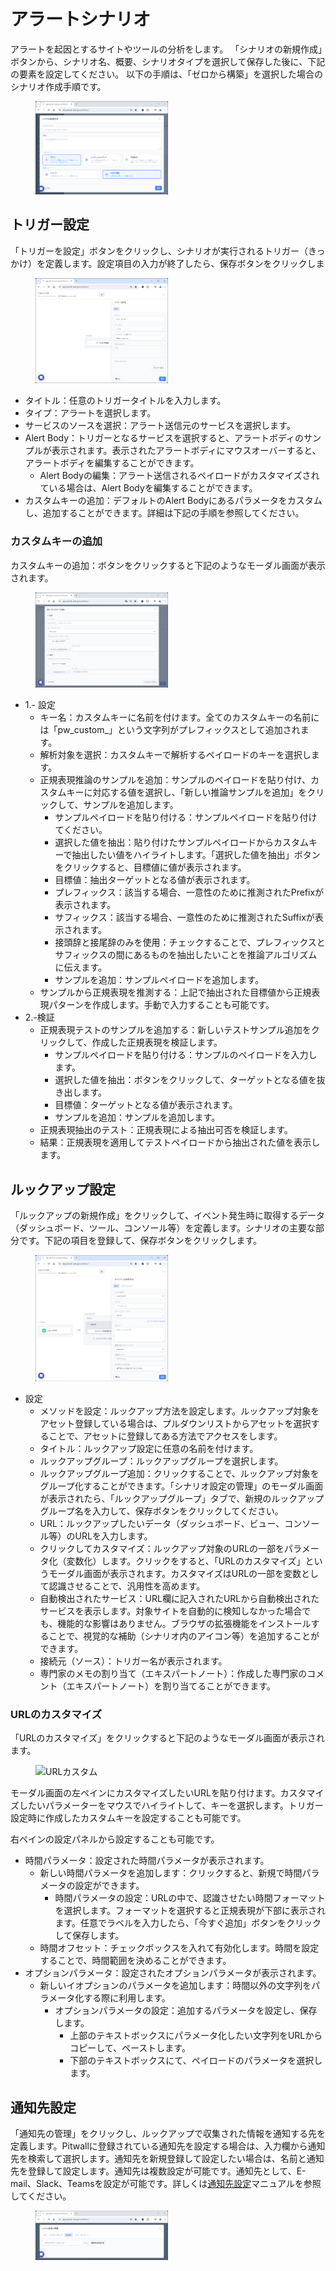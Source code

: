 # アラートシナリオ
アラートを起因とするサイトやツールの分析をします。
「シナリオの新規作成」ボタンから、シナリオ名、概要、シナリオタイプを選択して保存した後に、下記の要素を設定してください。  以下の手順は、「ゼロから構築」を選択した場合のシナリオ作成手順です。
<figure><img src="../../.gitbook/assets/AlertScenario_jp.png" width="50%" alt="アラートシナリオ作成"></figure>

## トリガー設定
「トリガーを設定」ボタンをクリックし、シナリオが実行されるトリガー（きっかけ）を定義します。設定項目の入力が終了したら、保存ボタンをクリックしま<figure><img src="../../.gitbook/assets/AlertScenarioAlertSetting_jp.png" width="50%" alt="アセット情報入力"></figure>
- タイトル：任意のトリガータイトルを入力します。
- タイプ：アラートを選択します。
- サービスのソースを選択：アラート送信元のサービスを選択します。
- Alert Body：トリガーとなるサービスを選択すると、アラートボディのサンプルが表示されます。表示されたアラートボディにマウスオーバーすると、アラートボディを編集することができます。
    - Alert Bodyの編集：アラート送信されるペイロードがカスタマイズされている場合は、Alert Bodyを編集することができます。
- カスタムキーの追加：デフォルトのAlert Bodyにあるパラメータをカスタムし、追加することができます。詳細は下記の手順を参照してください。

### カスタムキーの追加
カスタムキーの追加：ボタンをクリックすると下記のようなモーダル画面が表示されます。<figure><img src="../../.gitbook/assets/CustomKey_jp.png" width="50%" alt="アセット情報入力"></figure>
- 1.- 設定
    - キー名：カスタムキーに名前を付けます。全てのカスタムキーの名前には「pw_custom_」という文字列がプレフィックスとして追加されます。
    - 解析対象を選択：カスタムキーで解析するペイロードのキーを選択します。
    - 正規表現推論のサンプルを追加：サンプルのペイロードを貼り付け、カスタムキーに対応する値を選択し、「新しい推論サンプルを追加」をクリックして、サンプルを追加します。
        - サンプルペイロードを貼り付ける：サンプルペイロードを貼り付けてください。
        - 選択した値を抽出：貼り付けたサンプルペイロードからカスタムキーで抽出したい値をハイライトします。「選択した値を抽出」ボタンをクリックすると、目標値に値が表示されます。
        - 目標値：抽出ターゲットとなる値が表示されます。
        - プレフィックス：該当する場合、一意性のために推測されたPrefixが表示されます。
        - サフィックス：該当する場合、一意性のために推測されたSuffixが表示されます。
        - 接頭辞と接尾辞のみを使用：チェックすることで、プレフィックスとサフィックスの間にあるものを抽出したいことを推論アルゴリズムに伝えます。
        - サンプルを追加：サンプルペイロードを追加します。
    - サンプルから正規表現を推測する：上記で抽出された目標値から正規表現パターンを作成します。手動で入力することも可能です。
- 2.-検証
    - 正規表現テストのサンプルを追加する：新しいテストサンプル追加をクリックして、作成した正規表現を検証します。
        - サンプルペイロードを貼り付ける：サンプルのペイロードを入力します。
        - 選択した値を抽出：ボタンをクリックして、ターゲットとなる値を抜き出します。
        - 目標値：ターゲットとなる値が表示されます。
        - サンプルを追加：サンプルを追加します。
    - 正規表現抽出のテスト：正規表現による抽出可否を検証します。
    - 結果：正規表現を適用してテストペイロードから抽出された値を表示します。
## ルックアップ設定
「ルックアップの新規作成」をクリックして、イベント発生時に取得するデータ（ダッシュボード、ツール、コンソール等）を定義します。シナリオの主要な部分です。下記の項目を登録して、保存ボタンをクリックします。<figure><img src="../../.gitbook/assets/Lookupconfig_jp.png" width="50%" alt="ルックアップ設定"></figure>
- 設定
    - メソッドを設定：ルックアップ方法を設定します。ルックアップ対象をアセット登録している場合は、プルダウンリストからアセットを選択することで、アセットに登録してある方法でアクセスをします。
    - タイトル：ルックアップ設定に任意の名前を付けます。
    - ルックアップグループ：ルックアップグループを選択します。
    - ルックアップグループ追加：クリックすることで、ルックアップ対象をグループ化することができます。「シナリオ設定の管理」のモーダル画面が表示されたら、「ルックアップグループ」タブで、新規のルックアップグループ名を入力して、保存ボタンをクリックしてください。
    - URL：ルックアップしたいデータ（ダッシュボード、ビュー、コンソール等）のURLを入力します。
    - クリックしてカスタマイズ：ルックアップ対象のURLの一部をパラメータ化（変数化）します。クリックをすると、「URLのカスタマイズ」というモーダル画面が表示されます。カスタマイズはURLの一部を変数として認識させることで、汎用性を高めます。
    - 自動検出されたサービス：URL欄に記入されたURLから自動検出されたサービスを表示します。対象サイトを自動的に検知しなかった場合でも、機能的な影響はありません。ブラウザの拡張機能をインストールすることで、視覚的な補助（シナリオ内のアイコン等）を追加することができます。
    - 接続元（ソース）：トリガー名が表示されます。
    - 専門家のメモの割り当て（エキスパートノート）：作成した専門家のコメント（エキスパートノート）を割り当てることができます。
### URLのカスタマイズ
「URLのカスタマイズ」をクリックすると下記のようなモーダル画面が表示されます。<figure><img src="../../.gitbook/assets/URL_Customize_jp.png" width="50%" alt="URLカスタム"></figure>
モーダル画面の左ペインにカスタマイズしたいURLを貼り付けます。カスタマイズしたいパラメーターをマウスでハイライトして、キーを選択します。トリガー設定時に作成したカスタムキーを設定することも可能です。  
  
右ペインの設定パネルから設定することも可能です。
- 時間パラメータ：設定された時間パラメータが表示されます。
    - 新しい時間パラメータを追加します：クリックすると、新規で時間パラメータの設定ができます。
        - 時間パラメータの設定：URLの中で、認識させたい時間フォーマットを選択します。フォーマットを選択すると正規表現が下部に表示されます。任意でラベルを入力したら、「今すぐ追加」ボタンをクリックして保存します。
    - 時間オフセット：チェックボックスを入れて有効化します。時間を設定することで、時間範囲を決めることができます。
- オプションパラメータ：設定されたオプションパラメータが表示されます。
    - 新しいイオプションのパラメータを追加します：時間以外の文字列をパラメータ化する際に利用します。
        - オプションパラメータの設定：追加するパラメータを設定し、保存します。
            - 上部のテキストボックスにパラメータ化したい文字列をURLからコピーして、ペーストします。
            - 下部のテキストボックスにて、ペイロードのパラメータを選択します。
## 通知先設定
「通知先の管理」をクリックし、ルックアップで収集された情報を通知する先を定義します。Pitwallに登録されている通知先を設定する場合は、入力欄から通知先を検索して選択します。通知先を新規登録して設定したい場合は、名前と通知先を登録して設定します。通知先は複数設定が可能です。通知先として、E-mail、Slack、Teamsを設定が可能です。詳しくは[通知先設定](tutorial-get-started/studio/recipient-settings.md)マニュアルを参照してください。
<figure><img src="../../.gitbook/assets/ScenarioNotificationSetting.png" width="50%" alt="通知先設定"></figure>


